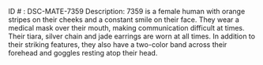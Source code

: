 ID # : DSC-MATE-7359
Description: 7359 is a female human with orange stripes on their cheeks and a constant smile on their face. They wear a medical mask over their mouth, making communication difficult at times. Their tiara, silver chain and jade earrings are worn at all times. In addition to their striking features, they also have a two-color band across their forehead and goggles resting atop their head. 